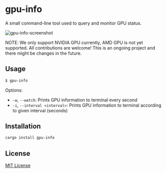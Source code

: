 # gpu-info

A small command-line tool used to query and monitor GPU status.

![gpu-info-screenshot](https://raw.githubusercontent.com/BDHU/gpuinfo/main/gpu-info.png)

NOTE: We only support NVIDIA GPU currently, AMD GPU is not yet supported. All contributions are welcome! This is an ongoing project and there might be changes in the future.

## Usage

```bash
$ gpu-info
```

Options:

* `-w`, `--watch`: Prints GPU information to terminal every second
* `-i`, `--interval <interval>`: Prints GPU information to terminal according to given interval (seconds)

## Installation

```bash
cargo install gpu-info
```

## License

[MIT License](https://github.com/BDHU/gpuinfo/blob/main/LICENSE)